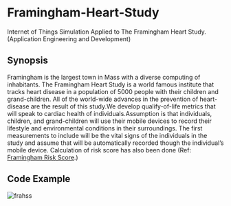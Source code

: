 # Framingham-Heart-Study
Internet of Things Simulation Applied to The Framingham Heart Study. (Application Engineering and Development)
## Synopsis

Framingham is the largest town in Mass with a diverse computing of inhabitants. The Framingham Heart Study is a world famous institute that tracks heart disease in a population of 5000 people with their children and grand-children. All of the world-wide advances in the prevention of heart-disease are the result of this study.We develop qualify-of-life metrics that will speak to cardiac health of individuals.Assumption is that individuals, children, and grand-children will use their mobile devices to record their lifestyle and environmental conditions in their surroundings. The first measurements to include will be the vital signs of the individuals in the study and assume that will be automatically recorded though the individual’s mobile device. Calculation of risk score has also been done (Ref:  <a href="https://www.cvdriskchecksecure.com/framinghamriskscore.aspx">Framingham Risk Score</a>.)  

## Code Example
![frahss](https://cloud.githubusercontent.com/assets/21284550/22202228/3005a68e-e135-11e6-8c30-dcaf2e0c8260.png)
